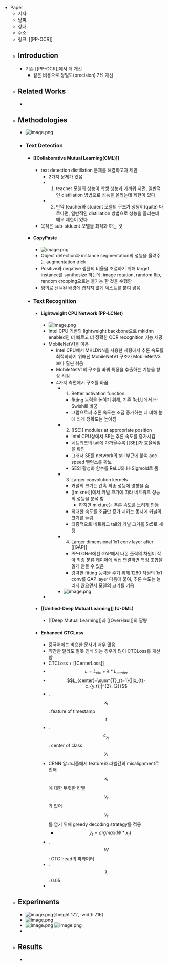 - Paper
	- 저자:
	- 날짜:
	- 상태:
	- 주소:
	- 링크: [[PP-OCR]]
	- ## Introduction
		- 기존 [[PP-OCR]]에서 더 개선
			- 같은 비용으로 정밀도(precision) 7% 개선
	- ## Related Works
		-
	- ## Methodologies
		- ![image.png](../assets/image_1671434364980_0.png)
		- ### Text Detection
			- #### [[Collaborative Mutual Learning(CML)]]
				- text detection distillation 문제를 해결하고자 제안
					- 2가지 문제가 있음
					- 1) teacher 모델의 성능이 학생 성능과 가까워 지면, 일반적인 distillation 방법으로 성능을 올리는데 제한이 있다
					- 2) 만약 teacher와 student 모델의 구조가 상당히(quite) 다르다면, 일반적인 distillation 방법으로 성능을 올리는데 매우 제한이 있다
				- 목적은 sub-stduent 모델을 최적화 하는 것
			- #### CopyPaste
				- ![image.png](../assets/image_1671583788599_0.png)
				- Object detection과 instance segmentation의 성능을 올려주는 augmentation trick
				- Positive와 negative 샘플의 비율을 조절하기 위해 target instance를 synthesize 하는데, image rotation, random flip, random cropping으로는 불가능 한 것을 수행함
				- 임의로 선택된 배경에 겹치지 않게 텍스트를 붙여 넣음
			- ### Text Recognition
				- #### Lightweight CPU Network (PP-LCNet)
					- ![image.png](../assets/image_1671583921611_0.png)
					- Intel CPU 기반의 lightweight backbone으로 mkldnn enabled인 더 빠르고 더 정확한 OCR recognition 기능 제공
					- MobileNetV1을 이용
						- Intel CPU에서 MKLDNN을 사용한 세팅에서 추론 속도를 최적화하기 위해선 MobileNetV1 구조가 MobileNetV3보다 훨씬 쉬움
						- MobileNetV1의 구조를 바꿔 특징을 추출하는 기능을 향상 시킴
						- 4가지 측면에서 구조를 바꿈
							- 1) Better activation function
								- fitting 능력을 높이기 위해, 기존 ReLU에서 H-Swish로 바꿈
								- 그럼으로써 추론 속도는 조금 증가하는 데 비해 눈에 띄게 정확도는 높아짐
							- 2) [[SE]] modules at appropriate position
								- Intel CPU상에서 SE는 추론 속도를 증가시킴
								- 네트워크의 tail에 가까울수록 [[SE]]가 효율적임을 확인
								- 그래서 SE를 network의 tail 부근에 붙여 acc-speed 밸런스를 확보
								- SE의 활성화 함수를 ReLU와 H-Sigmoid로 둠
							- 3) Larger convolution kernels
								- 커널의 크기는 간혹 최종 성능에 영향을 줌
								- [[mixnet]]에서 커널 크기에 따라 네트워크 성능의 성능을 분석 함
									- 하지만 mixture는 추론 속도를 느리게 만듦
								- 최대한 속도를 조금만 증가 시키는 동시에 커널의 크기를 늘림
								- 최종적으로 네트워크 tail의 커널 크기를 5x5로 세팅
							- 4) Larger dimensional 1x1 conv layer after [[GAP]]
								- PP-LCNet에선 GAP에서 나온 출력의 차원이 작아 최종 분류 레이어에 직접 연결하면 특징 조합을 잃게 만들 수 있음
								- 강력한 fitting 능력을 주기 위해 1280 차원의 1x1 conv를 GAP layer 다음에 붙여, 추론 속도는 늘리지 않으면서 모델의 크기를 키움
							- ![image.png](../assets/image_1671585009219_0.png)
					-
				- #### [[Unified-Deep Mutual Learning]] (U-DML)
					- [[Deep Mutual Learning]]과 [[OverHaul]]의 짬뽕
				- #### Enhanced CTCLoss
					- 중국어에는 비슷한 문자가 매우 많음
					- 약간만 달라도 잘못 인식 되는 경우가 많이 CTCLoss를 개선함
					- CTCLoss + [[CenterLoss]]
					- $$L=L_{ctc}+\lambda*L_{center}$$
					- $$L_{center}=\sum^{T}_{t=1}{||x_{t}-c_{y_t}||^{2}_{2}}$$
					- .$$x_t$$: feature of timestamp $$t$$
					- .$$c_{y_t}$$: center of class $$y_t$$
					- CRNN 알고리즘에서 feature와 라벨간의 misalignment로 인해 $$x_t$$에 대한 뚜렷한 라벨 $$y_t$$가 없어 $$y_t$$를 얻기 위해 greedy decoding strategy를 적용
						- $$y_t=argmax(W*x_t)$$
					- .$$W$$: CTC head의 파라미터
					- .$$\lambda$$: 0.05
					-
	- ## Experiments
		- ![image.png](../assets/image_1671610249048_0.png){:height 172, :width 716}
		- ![image.png](../assets/image_1671610260735_0.png)
		- ![image.png](../assets/image_1671610271376_0.png) ![image.png](../assets/image_1671610267235_0.png)
		-
	- ## Results
		-